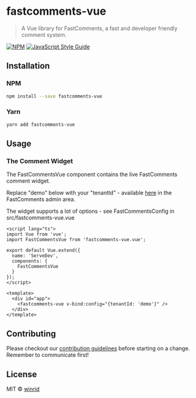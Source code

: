 # fastcomments-vue

> A Vue library for FastComments, a fast and developer friendly comment system.

[![NPM](https://img.shields.io/npm/v/fastcomments-vue.svg)](https://www.npmjs.com/package/fastcomments-vue) [![JavaScript Style Guide](https://img.shields.io/badge/code_style-standard-brightgreen.svg)](https://standardjs.com)

## Installation

### NPM

```bash
npm install --save fastcomments-vue
```

### Yarn

```bash
yarn add fastcomments-vue
```

## Usage

### The Comment Widget

The FastCommentsVue component contains the live FastComments comment widget.

Replace "demo" below with your "tenantId" - available [here](https://fastcomments.com/auth/my-account/get-acct-code) in the FastComments admin area.

The widget supports a lot of options - see FastCommentsConfig in src/fastcomments-vue.vue

```vue
<script lang="ts">
import Vue from 'vue';
import FastCommentsVue from 'fastcomments-vue.vue';

export default Vue.extend({
  name: 'ServeDev',
  components: {
    FastCommentsVue
  }
});
</script>

<template>
  <div id="app">
    <fastcomments-vue v-bind:config="{tenantId: 'demo'}" />
  </div>
</template>
```

## Contributing
Please checkout our [contribution guidelines](CONTRIBUTING.md) before starting on a change. Remember to communicate first!

## License

MIT © [winrid](https://github.com/winrid)
